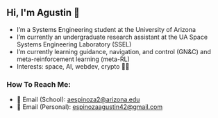 ## Hi, I'm Agustin 👋
- I’m a Systems Engineering student at the University of Arizona
- I’m currently an undergraduate research assistant at the UA Space Systems Engineering Laboratory (SSEL)
- I’m currently learning guidance, navigation, and control (GN&C) and meta-reinforcement learning (meta-RL)
- Interests: space, AI, webdev, crypto 👨‍💻
### How To Reach Me:
- 📧 Email (School): aespinoza2@arizona.edu 
- 📧 Email (Personal): espinozaagustin42@gmail.com 

<!--
[![Top Langs](https://github-readme-stats.vercel.app/api/top-langs/?username=aespinoza2&layout=compact&theme=transparent)](https://github.com/anuraghazra/github-readme-stats)
-->
